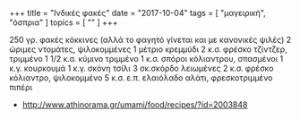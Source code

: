 +++
title = "Iνδικές φακές"
date = "2017-10-04"
tags = [ "μαγειρική", "όσπρια" ]
topics = [ "" ]
+++

250 γρ. φακές κόκκινες (αλλά το φαγητό γίνεται και με κανονικές ψιλές) 2 ώριμες ντομάτες, ψιλοκομμένες 1 μέτριο κρεμμύδι 2 κ.σ. φρέσκο τζίντζερ, τριμμένο 1 1/2 κ.σ. κύμινο τριμμένο 1 κ.σ. σπόροι κόλιαντρου, σπασμένοι 1 κ.γ. κουρκουμά 1 κ.γ. σκόνη τσίλι 3 σκ.σκόρδο λειωμένες 2 κ.σ. φρέσκο κόλιαντρο, ψιλοκομμένο 5 κ.σ. ε.π. ελαιόλαδο αλάτι, φρεσκοτριμμένο πιπέρι

-   <http://www.athinorama.gr/umami/food/recipes/?id=2003848>
